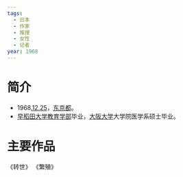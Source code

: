 ```yaml
---
tags:
  - 日本
  - 作家
  - 推理
  - 女性
  - 记者
year: 1968
---
```

# 简介

- 1968[.12.25](2024-12-25.md)，[东京都](东京都.md)。
- [早稻田大学](早稻田大学.md)[教育学部](教育学部.md)毕业，[大阪大学](大阪大学.md)大学院医学系硕士毕业。
# 主要作品

《转世》
《繁殖》